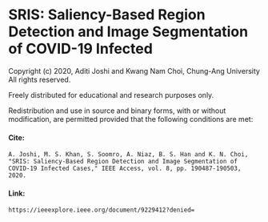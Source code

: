 # SRIS: Saliency-Based Region Detection and Image Segmentation of COVID-19 Infected

Copyright (c) 2020, Aditi Joshi and Kwang Nam Choi, Chung-Ang University
All rights reserved.

Freely distributed for educational and research purposes only.

Redistribution and use in source and binary forms, with or without
modification, are permitted provided that the following conditions are met:

#### Cite: 
```
A. Joshi, M. S. Khan, S. Soomro, A. Niaz, B. S. Han and K. N. Choi, "SRIS: Saliency-Based Region Detection and Image Segmentation of COVID-19 Infected Cases," IEEE Access, vol. 8, pp. 190487-190503, 2020.
```
#### Link:
```
https://ieeexplore.ieee.org/document/9229412?denied=
```
